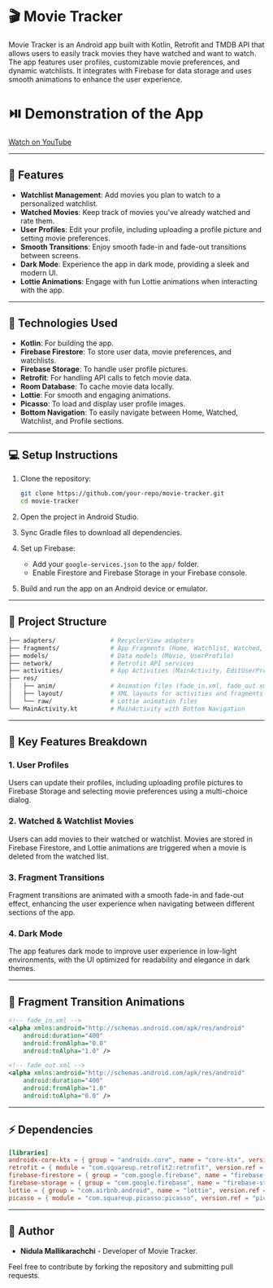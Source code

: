 # 🎬 Movie Tracker

Movie Tracker is an Android app built with Kotlin, Retrofit and TMDB API that allows users to easily track movies they have watched and want to watch. The app features user profiles, customizable movie preferences, and dynamic watchlists. It integrates with Firebase for data storage and uses smooth animations to enhance the user experience.

# ⏯️ Demonstration of the App
[Watch on YouTube](https://youtu.be/qIxn7cEpqHA)

---

## 📱 Features

- **Watchlist Management**: Add movies you plan to watch to a personalized watchlist.
- **Watched Movies**: Keep track of movies you've already watched and rate them.
- **User Profiles**: Edit your profile, including uploading a profile picture and setting movie preferences.
- **Smooth Transitions**: Enjoy smooth fade-in and fade-out transitions between screens.
- **Dark Mode**: Experience the app in dark mode, providing a sleek and modern UI.
- **Lottie Animations**: Engage with fun Lottie animations when interacting with the app.

---

## 🚀 Technologies Used

- **Kotlin**: For building the app.
- **Firebase Firestore**: To store user data, movie preferences, and watchlists.
- **Firebase Storage**: To handle user profile pictures.
- **Retrofit**: For handling API calls to fetch movie data.
- **Room Database**: To cache movie data locally.
- **Lottie**: For smooth and engaging animations.
- **Picasso**: To load and display user profile images.
- **Bottom Navigation**: To easily navigate between Home, Watched, Watchlist, and Profile sections.

---

## 💻 Setup Instructions

1. Clone the repository:
   ```bash
   git clone https://github.com/your-repo/movie-tracker.git
   cd movie-tracker
   ```

2. Open the project in Android Studio.

3. Sync Gradle files to download all dependencies.

4. Set up Firebase:
   - Add your `google-services.json` to the `app/` folder.
   - Enable Firestore and Firebase Storage in your Firebase console.

5. Build and run the app on an Android device or emulator.

---

## 📂 Project Structure

```bash
├── adapters/               # RecyclerView adapters
├── fragments/              # App Fragments (Home, Watchlist, Watched, Profile)
├── models/                 # Data models (Movie, UserProfile)
├── network/                # Retrofit API services
├── activities/             # App Activities (MainActivity, EditUserProfileActivity)
├── res/
│   ├── anim/               # Animation files (fade_in.xml, fade_out.xml)
│   ├── layout/             # XML layouts for activities and fragments
│   └── raw/                # Lottie animation files
└── MainActivity.kt         # MainActivity with Bottom Navigation
```

---

## 📖 Key Features Breakdown

### 1. **User Profiles**
Users can update their profiles, including uploading profile pictures to Firebase Storage and selecting movie preferences using a multi-choice dialog.

### 2. **Watched & Watchlist Movies**
Users can add movies to their watched or watchlist. Movies are stored in Firebase Firestore, and Lottie animations are triggered when a movie is deleted from the watched list.

### 3. **Fragment Transitions**
Fragment transitions are animated with a smooth fade-in and fade-out effect, enhancing the user experience when navigating between different sections of the app.

### 4. **Dark Mode**
The app features dark mode to improve user experience in low-light environments, with the UI optimized for readability and elegance in dark themes.

---

## 🔄 Fragment Transition Animations

```xml
<!-- fade_in.xml -->
<alpha xmlns:android="http://schemas.android.com/apk/res/android"
    android:duration="400"
    android:fromAlpha="0.0"
    android:toAlpha="1.0" />

<!-- fade_out.xml -->
<alpha xmlns:android="http://schemas.android.com/apk/res/android"
    android:duration="400"
    android:fromAlpha="1.0"
    android:toAlpha="0.0" />
```

---

## ⚡ Dependencies

```toml
[libraries]
androidx-core-ktx = { group = "androidx.core", name = "core-ktx", version.ref = "coreKtx" }
retrofit = { module = "com.squareup.retrofit2:retrofit", version.ref = "retrofit" }
firebase-firestore = { group = "com.google.firebase", name = "firebase-firestore", version.ref = "firebaseFirestore" }
firebase-storage = { group = "com.google.firebase", name = "firebase-storage", version.ref = "firebaseStorage" }
lottie = { group = "com.airbnb.android", name = "lottie", version.ref = "lottie" }
picasso = { module = "com.squareup.picasso:picasso", version.ref = "picasso" }
```

---

## 👤 Author

- **Nidula Mallikarachchi** - Developer of Movie Tracker.

Feel free to contribute by forking the repository and submitting pull requests.

